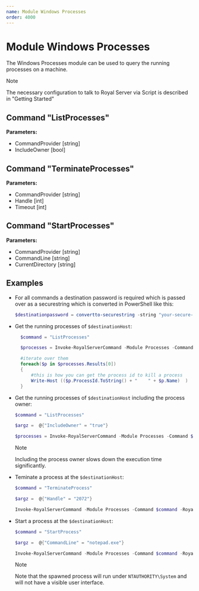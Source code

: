 ```yaml
---
name: Module Windows Processes
order: 4000
---
```


# Module Windows Processes

The Windows Processes module can be used to query the running processes on a machine.

> [!NOTE] 
> The necessary configuration to talk to Royal Server via Script is described in "Getting Started"

## Command "ListProcesses"

**Parameters:**

- CommandProvider [string]
- IncludeOwner [bool]

## Command "TerminateProcesses"

**Parameters:**

- CommandProvider [string]
- Handle [int]
- Timeout [int]

## Command "StartProcesses"

**Parameters:**

- CommandProvider [string]
- CommandLine [string]
- CurrentDirectory [string]

## Examples

- For all commands a destination password is required which is passed over as a securestring which is converted in PowerShell like this:

  ```powershell
  $destinationpassword = convertto-securestring -string "your-secure-password" -asplaintext -force
  ```

- Get the running processes of `$destinationHost`:

  ```powershell
    $command = "ListProcesses"

    $processes = Invoke-RoyalServerCommand -Module Processes -Command $command -RoyalServerConfig $config -DestinationHost $destinationHost -DestinationUsername $username -DestinationPassword $destinationpassword -MaxRecords 10

    #iterate over them
    foreach($p in $processes.Results[0])
    {
        #this is how you can get the process id to kill a process
        Write-Host (($p.ProcessId.ToString() + "    " + $p.Name)  )
    }
  ```

- Get the running processes of `$destinationHost` including the process owner:

  ```powershell
  $command = "ListProcesses"

  $argz =  @{"IncludeOwner" = "true"}

  $processes = Invoke-RoyalServerCommand -Module Processes -Command $command -RoyalServerConfig $config -Arguments $argz -DestinationHost $destinationHost -DestinationUsername $username -DestinationPassword $destinationpassword -MaxRecords 10
  ```

  > [!NOTE]
  > Including the process owner slows down the execution time significantly.

- Teminate a process at the `$destinationHost`:

  ```powershell
  $command = "TerminateProcess"

  $argz =  @{"Handle" = "2072"}

  Invoke-RoyalServerCommand -Module Processes -Command $command -RoyalServerConfig $config -DestinationHost $destinationHost -DestinationUsername $username -DestinationPassword $destinationpassword -Arguments $argz
  ```

- Start a process at the `$destinationHost`:

  ```powershell
  $command = "StartProcess"

  $argz =  @{"CommandLine" = "notepad.exe"}

  Invoke-RoyalServerCommand -Module Processes -Command $command -RoyalServerConfig $config -DestinationHost $destinationHost -DestinationUsername $username -DestinationPassword $destinationpassword -Arguments $argz
  ```

  > [!NOTE]
  > Note that the spawned process will run under `NTAUTHORITY\System` and will not have a visible user interface.
